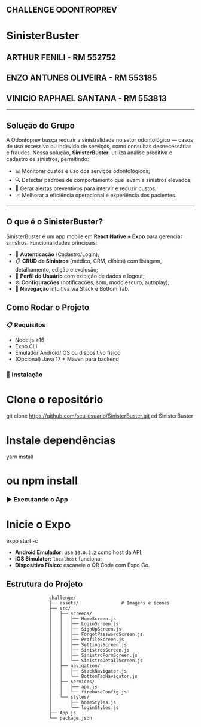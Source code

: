 ## CHALLENGE ODONTROPREV

# SinisterBuster

## ARTHUR FENILI  - RM 552752

## ENZO ANTUNES OLIVEIRA - RM 553185

## VINICIO RAPHAEL SANTANA - RM 553813

---

## Solução do Grupo

A Odontoprev busca reduzir a sinistralidade no setor odontológico — casos de uso excessivo ou indevido de serviços, como consultas desnecessárias e fraudes. Nossa solução, **SinisterBuster**, utiliza análise preditiva e cadastro de sinistros, permitindo:

- 📊 Monitorar custos e uso dos serviços odontológicos;
- 🔍 Detectar padrões de comportamento que levam a sinistros elevados;
- 🚨 Gerar alertas preventivos para intervir e reduzir custos;
- 📈 Melhorar a eficiência operacional e experiência dos pacientes.

---

## O que é o SinisterBuster?

SinisterBuster é um app mobile em **React Native + Expo** para gerenciar sinistros. Funcionalidades principais:

- 💾 **Autenticação** (Cadastro/Login);
- 📋 **CRUD de Sinistros** (médico, CRM, clínica) com listagem, detalhamento, edição e exclusão;
- 👤 **Perfil do Usuário** com exibição de dados e logout;
- ⚙️ **Configurações** (notificações, som, modo escuro, autoplay);
- 🔀 **Navegação** intuitiva via Stack e Bottom Tab.


## Como Rodar o Projeto

### 📋 Requisitos

- Node.js ≥16
- Expo CLI
- Emulador Android/iOS ou dispositivo físico
- (Opcional) Java 17 + Maven para backend

### 🔧 Instalação


# Clone o repositório
git clone https://github.com/seu-usuario/SinisterBuster.git
cd SinisterBuster

# Instale dependências
yarn install
# ou npm install


### ▶️ Executando o App

# Inicie o Expo
expo start -c


- **Android Emulador:** use `10.0.2.2` como host da API;
- **iOS Simulator:** `localhost` funciona;
- **Dispositivo Físico:** escaneie o QR Code com Expo Go.


## Estrutura do Projeto


                    challenge/
                    ├── assets/                # Imagens e ícones
                    ├── src/
                    │   ├── screens/
                    │   │   ├── HomeScreen.js
                    │   │   ├── LoginScreen.js
                    │   │   ├── SignUpScreen.js
                    │   │   ├── ForgotPasswordScreen.js
                    │   │   ├── ProfileScreen.js
                    │   │   ├── SettingsScreen.js
                    │   │   ├── SinistrosScreen.js
                    │   │   ├── SinistroFormScreen.js
                    │   │   └── SinistroDetailScreen.js
                    │   ├── navigation/
                    │   │   ├── StackNavigator.js
                    │   │   └── BottomTabNavigator.js
                    │   ├── services/
                    │   │   ├── api.js
                    │   │   └── firebaseConfig.js
                    │   └── styles/
                    │       ├── homeStyles.js
                    │       └── loginStyles.js
                    ├── App.js
                    └── package.json
